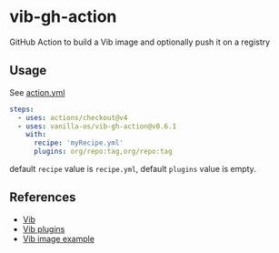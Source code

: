 # vib-gh-action

GitHub Action to build a Vib image and optionally push it on a registry

## Usage

See [action.yml](action.yml)

```yaml
steps:
  - uses: actions/checkout@v4
  - uses: vanilla-os/vib-gh-action@v0.6.1
    with:
      recipe: 'myRecipe.yml'
      plugins: org/repo:tag,org/repo:tag
```

default `recipe` value is `recipe.yml`, default `plugins` value is empty.

## References

- [Vib](https://github.com/Vanilla-OS/Vib)
- [Vib plugins](https://github.com/Vanilla-OS/vib-plugin)
- [Vib image example](https://github.com/Vanilla-OS/desktop-image)
